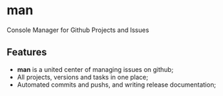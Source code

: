 # man

Console Manager for Github Projects and Issues

## Features

- **man** is a united center of managing issues on github;
- All projects, versions and tasks in one place;
- Automated commits and pushs, and writing release documentation;
